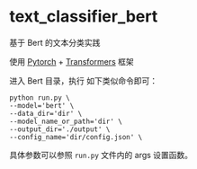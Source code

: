 # text_classifier_bert

基于 Bert 的文本分类实践

使用 [Pytorch](https://pytorch.org/get-started/locally/#start-locally) + [Transformers](https://github.com/huggingface/transformers) 框架


进入 Bert 目录，执行 如下类似命令即可：

```
python run.py \
--model='bert' \
--data_dir='dir' \
--model_name_or_path='dir' \
--output_dir='./output' \
--config_name='dir/config.json' \

```

具体参数可以参照 `run.py` 文件内的 args 设置函数。
